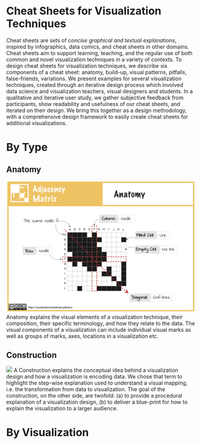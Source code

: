 # Cheat Sheets for Visualization Techniques

Cheat sheets are sets of _concise graphical and textual explanations_, inspired by infographics, data comics, and cheat sheets in other domains. Cheat sheets aim to support learning, teaching, and the regular use of both common and novel visualization techniques in a variety of contexts. To design cheat sheets for visualization techniques, we describe six components of a cheat sheet: anatomy, build-up, visual patterns, pitfalls, false-friends, variations. We present examples for several visualization techniques, created through an iterative design process which involved data science and visualization teachers, visual designers and students. In a qualitative and iterative user study, we gather subjective feedback from participants, show readability and usefulness of our cheat sheets, and iterated on their design. We bring this together as a design methodology, with a comprehensive design framework to easily create cheat sheets for additional visualizations. 

# By Type

## Anatomy

![](figures/anatomy.png)
Anatomy explains the visual elements of a visualization technique, their composition, their specific terminology, and how they relate to the data. The visual components of a visualization can include individual visual marks as well as groups of marks, axes, locations in a visualization etc.

## Construction
![](figures/constuction.png)
A Construction explains the conceptual idea behind a visualization design and how a visualization is encoding data. We chose that term to highlight the step-wise explanation used to understand a visual mapping, i.e. the transformation from data to visualization. The goal of the construction, on the other side, are twofold: (a) to provide a procedural explanation of a visualization design, (b) to deliver a blue-print for how to explain the visualization to a larger audience. 


# By Visualization
